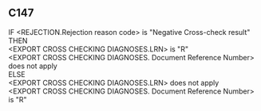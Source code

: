## C147
IF &lt;REJECTION.Rejection reason code&gt; is "Negative Cross-check result"  
THEN   
&lt;EXPORT CROSS CHECKING DIAGNOSES.LRN&gt; is "R"   
&lt;EXPORT CROSS CHECKING DIAGNOSES. Document Reference Number&gt; does not apply  
ELSE  
&lt;EXPORT CROSS CHECKING DIAGNOSES.LRN&gt; does not apply   
&lt;EXPORT CROSS CHECKING DIAGNOSES. Document Reference Number&gt; is "R"
